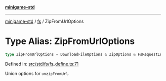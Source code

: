 [**minigame-std**](../../../README.md)

***

[minigame-std](../../../README.md) / [fs](../README.md) / ZipFromUrlOptions

# Type Alias: ZipFromUrlOptions

```ts
type ZipFromUrlOptions = DownloadFileOptions & ZipOptions & FsRequestInit;
```

Defined in: [src/std/fs/fs\_define.ts:71](https://github.com/JiangJie/minigame-std/blob/8c5db4b9c3dabb4d0435a493922f29b60a730f0d/src/std/fs/fs_define.ts#L71)

Union options for `unzipFromUrl`.
